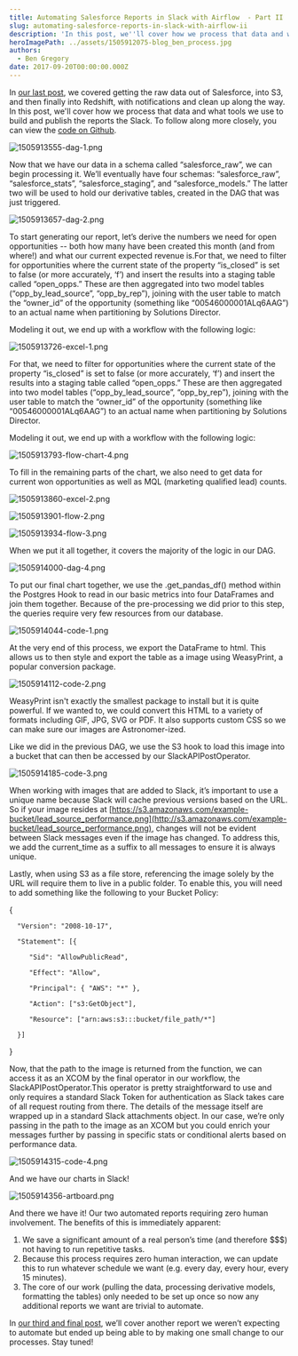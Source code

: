 ```yaml
---
title: Automating Salesforce Reports in Slack with Airflow  - Part II
slug: automating-salesforce-reports-in-slack-with-airflow-ii
description: 'In this post, we''ll cover how we process that data and what tools we use to build and publish the reports the Slack. '
heroImagePath: ../assets/1505912075-blog_ben_process.jpg
authors:
  - Ben Gregory
date: 2017-09-20T00:00:00.000Z
---
```


In [our last post](http://www.astronomer.io/blog/automating-salesforce-reports-in-slack-with-airflow/), we covered getting the raw data out of Salesforce, into S3, and then finally into Redshift, with notifications and clean up along the way. In this post, we'll cover how we process that data and what tools we use to build and publish the reports the Slack. To follow along more closely, you can view the [code on Github](http://github.com/astronomerio/example-dags/blob/master/salesforce_to_slack/salesforce_data_processing.py).

![1505913555-dag-1.png](../assets/1505913555-dag-1.png)

Now that we have our data in a schema called “salesforce_raw”, we can begin processing it. We’ll eventually have four schemas: “salesforce_raw”, “salesforce_stats”, “salesforce_staging”, and “salesforce_models.” The latter two will be used to hold our derivative tables, created in the DAG that was just triggered.

![1505913657-dag-2.png](../assets/1505913657-dag-2.png)

To start generating our report, let’s derive the numbers we need for open opportunities -- both how many have been created this month (and from where!) and what our current expected revenue is.For that, we need to filter for opportunities where the current state of the property “is_closed” is set to false (or more accurately, ‘f’) and insert the results into a staging table called “open_opps.” These are then aggregated into two model tables (“opp_by_lead_source”, “opp_by_rep”), joining with the user table to match the “owner_id” of the opportunity (something like “00546000001ALq6AAG”) to an actual name when partitioning by Solutions Director.

Modeling it out, we end up with a workflow with the following logic:

![1505913726-excel-1.png](../assets/1505913726-excel-1.png)

For that, we need to filter for opportunities where the current state of the property “is_closed” is set to false (or more accurately, ‘f’) and insert the results into a staging table called “open_opps.” These are then aggregated into two model tables (“opp_by_lead_source”, “opp_by_rep”), joining with the user table to match the “owner_id” of the opportunity (something like “00546000001ALq6AAG”) to an actual name when partitioning by Solutions Director.

Modeling it out, we end up with a workflow with the following logic:

![1505913793-flow-chart-4.png](../assets/1505913793-flow-chart-4.png)

To fill in the remaining parts of the chart, we also need to get data for current won opportunities as well as MQL (marketing qualified lead) counts.

![1505913860-excel-2.png](../assets/1505913860-excel-2.png)


![1505913901-flow-2.png](../assets/1505913901-flow-2.png)


![1505913934-flow-3.png](../assets/1505913934-flow-3.png)

When we put it all together, it covers the majority of the logic in our DAG.

![1505914000-dag-4.png](../assets/1505914000-dag-4.png)

To put our final chart together, we use the .get_pandas_df() method within the Postgres Hook to read in our basic metrics into four DataFrames and join them together. Because of the pre-processing we did prior to this step, the queries require very few resources from our database. 

![1505914044-code-1.png](../assets/1505914044-code-1.png)

At the very end of this process, we export the DataFrame to html. This allows us to then style and export the table as a image using WeasyPrint, a popular conversion package.

![1505914112-code-2.png](../assets/1505914112-code-2.png)

WeasyPrint isn't exactly the smallest package to install but it is quite powerful. If we wanted to, we could convert this HTML to a variety of formats including GIF, JPG, SVG or PDF. It also supports custom CSS so we can make sure our images are Astronomer-ized.

Like we did in the previous DAG, we use the S3 hook to load this image into a bucket that can then be accessed by our SlackAPIPostOperator.

![1505914185-code-3.png](../assets/1505914185-code-3.png)

When working with images that are added to Slack, it’s important to use a unique name because Slack will cache previous versions based on the URL. So if your image resides at [https://s3.amazonaws.com/example-bucket/lead_source_performance.png](http://s3.amazonaws.com/example-bucket/lead_source_performance.png), changes will not be evident between Slack messages even if the image has changed. To address this, we add the current_time as a suffix to all messages to ensure it is always unique.

Lastly, when using S3 as a file store, referencing the image solely by the URL will require them to live in a public folder. To enable this, you will need to add something like the following to your Bucket Policy:

   {

      "Version": "2008-10-17",

      "Statement": [{

         "Sid": "AllowPublicRead",

         "Effect": "Allow",

         "Principal": { "AWS": "*" },

         "Action": ["s3:GetObject"],

         "Resource": ["arn:aws:s3:::bucket/file_path/*"]

      }]

   }

Now, that the path to the image is returned from the function, we can access it as an XCOM by the final operator in our workflow, the SlackAPIPostOperator.This operator is pretty straightforward to use and only requires a standard Slack Token for authentication as Slack takes care of all request routing from there. The details of the message itself are wrapped up in a standard Slack attachments object. In our case, we’re only passing in the path to the image as an XCOM but you could enrich your messages further by passing in specific stats or conditional alerts based on performance data.

![1505914315-code-4.png](../assets/1505914315-code-4.png)

And we have our charts in Slack! 

![1505914356-artboard.png](../assets/1505914356-artboard.png)

And there we have it! Our two automated reports requiring zero human involvement. The benefits of this is immediately apparent:

1. We save a significant amount of a real person’s time (and therefore $$$) not having to run repetitive tasks.
2. Because this process requires zero human interaction, we can update this to run whatever schedule we want (e.g. every day, every hour, every 15 minutes).
3. The core of our work (pulling the data, processing derivative models, formatting the tables) only needed to be set up once so now any additional reports we want are trivial to automate.

In [our third and final post](http://www.astronomer.io/blog/automating-salesforce-reports-in-slack-with-airflow-3/), we’ll cover another report we weren’t expecting to automate but ended up being able to by making one small change to our processes. Stay tuned!